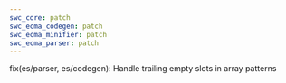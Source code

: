 ```yaml
---
swc_core: patch
swc_ecma_codegen: patch
swc_ecma_minifier: patch
swc_ecma_parser: patch
---
```


fix(es/parser, es/codegen): Handle trailing empty slots in array patterns
